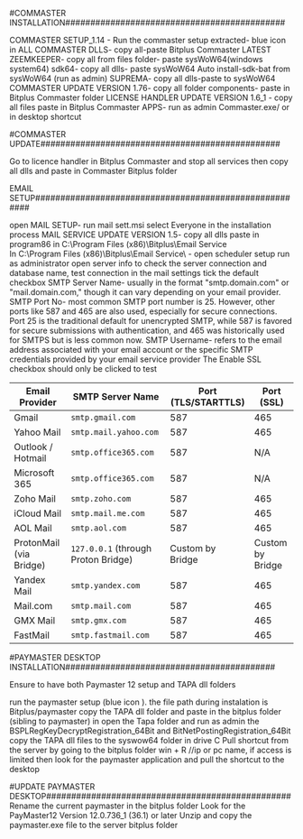 #COMMASTER INSTALLATION############################################

COMMASTER SETUP_1.14 - Run the commaster setup extracted- blue icon in
ALL COMMASTER DLLS- copy all-paste Bitplus Commaster
LATEST ZEEMKEEPER- copy all from files folder- paste sysWoW64(windows system64)
sdk64- copy all dlls- paste sysWoW64
Auto install-sdk-bat from sysWoW64 (run as admin)
SUPREMA- copy all dlls-paste to sysWoW64
COMMASTER UPDATE VERSION 1.76- copy all folder components- paste in Bitplus Commaster folder
LICENSE HANDLER UPDATE VERSION 1.6_1 - copy all files paste in Bitplus Commaster
APPS- run as admin Commaster.exe/ or in desktop shortcut

#COMMASTER UPDATE################################################

Go to licence handler in Bitplus Commaster and stop all services then copy all dlls and paste in Commaster Bitplus folder

EMAIL SETUP#######################################################

open MAIL SETUP- run mail sett.msi
select Everyone in the installation process
MAIL SERVICE UPDATE VERSION 1.5- copy all dlls paste in program86 in C:\Program Files (x86)\Bitplus\Email Service\
In C:\Program Files (x86)\Bitplus\Email Service\ - open scheduler setup run as administrator
open server info to check the server connection and database name, test connection
in the mail settings tick the default checkbox
SMTP Server Name- usually in the format "smtp.domain.com" or "mail.domain.com," though it can vary depending on your email provider.
SMTP Port No- most common SMTP port number is 25. However, other ports like 587 and 465 are also used, especially for secure connections. Port 25 is the traditional default for unencrypted SMTP, while 587 is favored for secure submissions with authentication, and 465 was historically used for SMTPS but is less common now.
SMTP Username- refers to the email address associated with your email account or the specific SMTP credentials provided by your email service provider
The Enable SSL checkbox should only be clicked to test

| **Email Provider**      | **SMTP Server Name**                | **Port (TLS/STARTTLS)** | **Port (SSL)**   |
| ----------------------- | ----------------------------------- | ----------------------- | ---------------- |
| Gmail                   | `smtp.gmail.com`                    | 587                     | 465              |
| Yahoo Mail              | `smtp.mail.yahoo.com`               | 587                     | 465              |
| Outlook / Hotmail       | `smtp.office365.com`                | 587                     | N/A              |
| Microsoft 365           | `smtp.office365.com`                | 587                     | N/A              |
| Zoho Mail               | `smtp.zoho.com`                     | 587                     | 465              |
| iCloud Mail             | `smtp.mail.me.com`                  | 587                     | 465              |
| AOL Mail                | `smtp.aol.com`                      | 587                     | 465              |
| ProtonMail (via Bridge) | `127.0.0.1` (through Proton Bridge) | Custom by Bridge        | Custom by Bridge |
| Yandex Mail             | `smtp.yandex.com`                   | 587                     | 465              |
| Mail.com                | `smtp.mail.com`                     | 587                     | 465              |
| GMX Mail                | `smtp.gmx.com`                      | 587                     | 465              |
| FastMail                | `smtp.fastmail.com`                 | 587                     | 465              |

#PAYMASTER DESKTOP INSTALLATION##########################################

Ensure to have both Paymaster 12 setup and TAPA dll folders

run the paymaster setup (blue icon ). the file path during instalation is Bitplus/paymaster
copy the TAPA dll folder and paste in the bitplus folder (sibling to paymaster)
in open the Tapa folder and run as admin the BSPLRegKeyDecryptRegistration_64Bit and BitNetPostingRegistration_64Bit
copy the TAPA dll files to the syswow64 folder in drive C
Pull shortcut from the server by going to the bitplus folder win + R //ip or pc name, if access is limited then look for the paymaster application and pull the shortcut to the desktop

#UPDATE PAYMASTER DESKTOP#################################################
Rename the current paymaster in the bitplus folder
Look for the PayMaster12 Version 12.0.736_1 (36.1) or later
Unzip and copy the paymaster.exe file to the server bitplus folder
